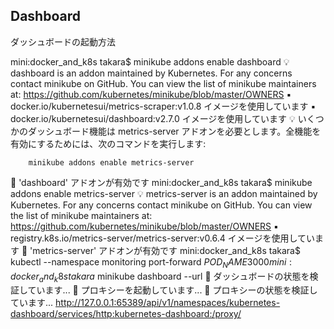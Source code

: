 ## Dashboard 

ダッシュボードの起動方法

mini:docker_and_k8s takara$ minikube addons enable dashboard
💡  dashboard is an addon maintained by Kubernetes. For any concerns contact minikube on GitHub.
You can view the list of minikube maintainers at: https://github.com/kubernetes/minikube/blob/master/OWNERS
    ▪ docker.io/kubernetesui/metrics-scraper:v1.0.8 イメージを使用しています
    ▪ docker.io/kubernetesui/dashboard:v2.7.0 イメージを使用しています
💡  いくつかのダッシュボード機能は metrics-server アドオンを必要とします。全機能を有効にするためには、次のコマンドを実行します:

        minikube addons enable metrics-server


🌟  'dashboard' アドオンが有効です
mini:docker_and_k8s takara$ minikube addons enable metrics-server
💡  metrics-server is an addon maintained by Kubernetes. For any concerns contact minikube on GitHub.
You can view the list of minikube maintainers at: https://github.com/kubernetes/minikube/blob/master/OWNERS
    ▪ registry.k8s.io/metrics-server/metrics-server:v0.6.4 イメージを使用しています
🌟  'metrics-server' アドオンが有効です
mini:docker_and_k8s takara$ kubectl --namespace monitoring port-forward $POD_NAME 3000
mini:docker_and_k8s takara$ minikube dashboard --url
🤔  ダッシュボードの状態を検証しています...
🚀  プロキシーを起動しています...
🤔  プロキシーの状態を検証しています...
http://127.0.0.1:65389/api/v1/namespaces/kubernetes-dashboard/services/http:kubernetes-dashboard:/proxy/